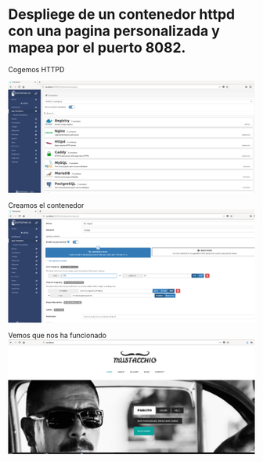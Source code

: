 # Despliege de un contenedor httpd con una pagina personalizada y mapea por el puerto 8082.

Cogemos HTTPD

![Instalación](/Fotos/httpd.PNG)

Creamos el contenedor
![Instalación](/Fotos/httpd2.PNG)

Vemos que nos ha funcionado
![Instalación](/Fotos/httpd3.PNG)
